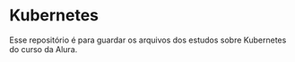 # Kubernetes
Esse repositório é para guardar os arquivos dos estudos sobre Kubernetes do curso da Alura.
